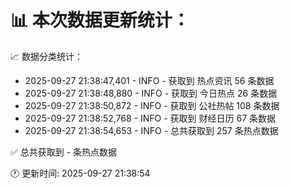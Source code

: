 📊 本次数据更新统计：
==========================

📈 数据分类统计：
- 2025-09-27 21:38:47,401 - INFO - 获取到 热点资讯 56 条数据
- 2025-09-27 21:38:48,880 - INFO - 获取到 今日热点 26 条数据
- 2025-09-27 21:38:50,872 - INFO - 获取到 公社热帖 108 条数据
- 2025-09-27 21:38:52,768 - INFO - 获取到 财经日历 67 条数据
- 2025-09-27 21:38:54,653 - INFO - 总共获取到 257 条热点数据

✅ 总共获取到 - 条热点数据

🕐 更新时间: 2025-09-27 21:38:54
